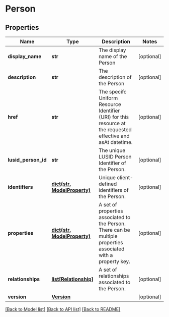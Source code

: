 # Person


## Properties
Name | Type | Description | Notes
------------ | ------------- | ------------- | -------------
**display_name** | **str** | The display name of the Person | [optional] 
**description** | **str** | The description of the Person | [optional] 
**href** | **str** | The specifc Uniform Resource Identifier (URI) for this resource at the requested effective and asAt datetime. | [optional] 
**lusid_person_id** | **str** | The unique LUSID Person Identifier of the Person. | [optional] 
**identifiers** | [**dict(str, ModelProperty)**](ModelProperty.md) | Unique client-defined identifiers of the Person. | [optional] 
**properties** | [**dict(str, ModelProperty)**](ModelProperty.md) | A set of properties associated to the Person. There can be multiple properties associated with a property key. | [optional] 
**relationships** | [**list[Relationship]**](Relationship.md) | A set of relationships associated to the Person. | [optional] 
**version** | [**Version**](Version.md) |  | [optional] 

[[Back to Model list]](../README.md#documentation-for-models) [[Back to API list]](../README.md#documentation-for-api-endpoints) [[Back to README]](../README.md)



